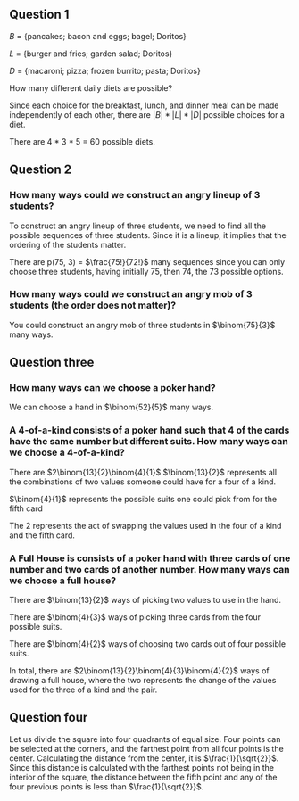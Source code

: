 ## Question 1
$B$ = {pancakes; bacon and eggs; bagel; Doritos}

$L$ = {burger and fries; garden salad; Doritos}

$D$ = {macaroni; pizza; frozen burrito; pasta; Doritos}

How many different daily diets are possible?

Since each choice for the breakfast, lunch, and dinner meal can be made independently of each other, there are 
$|B| * |L| * |D|$ possible choices for a diet.

There are 4 * 3 * 5 = 60 possible diets.

## Question 2

### How many ways could we construct an angry lineup of 3 students? 
To construct an angry lineup of three students, we need to find all the possible sequences of 
three students. Since it is a lineup, it implies that the ordering of the students matter. 

There are p(75, 3) = $\frac{75!}{72!}$ many sequences since you can only choose three students, having initially 75, then 74, the 73 possible options. 

### How many ways could we construct an angry mob of 3 students (the order does not matter)?
You could construct an angry mob of three students in $\binom{75}{3}$ many ways. 

## Question three

### How many ways can we choose a poker hand?
We can choose a hand in $\binom{52}{5}$ many ways.

### A 4-of-a-kind consists of a poker hand such that 4 of the cards have the same number but different suits. How many ways can we choose a 4-of-a-kind?
There are $2\binom{13}{2}\binom{4}{1}$
$\binom{13}{2}$ represents all the combinations of two values someone could have for a four of a kind.

$\binom{4}{1}$ represents the possible suits one could pick from for the fifth card

The 2 represents the act of swapping the values used in the four of a kind and the fifth card.

### A Full House is consists of a poker hand with three cards of one number and two cards of another number. How many ways can we choose a full house?
There are $\binom{13}{2}$ ways of picking two values to use in the hand.

There are $\binom{4}{3}$ ways of picking three cards from the four possible suits.

There are $\binom{4}{2}$ ways of choosing two cards out of four possible suits.

In total, there are $2\binom{13}{2}\binom{4}{3}\binom{4}{2}$ ways of drawing a full house, where the two represents the change of the values used for the three of a kind and the pair.

## Question four
Let us divide the square into four quadrants of equal size. Four points can be selected at the corners, and 
the farthest point from all four points is the center. Calculating the distance from the center, it is
$\frac{1}{\sqrt{2}}$. Since this distance is calculated with the farthest points not being in the interior of the square, 
the distance between the fifth point and any of the four previous points is less than $\frac{1}{\sqrt{2}}$.